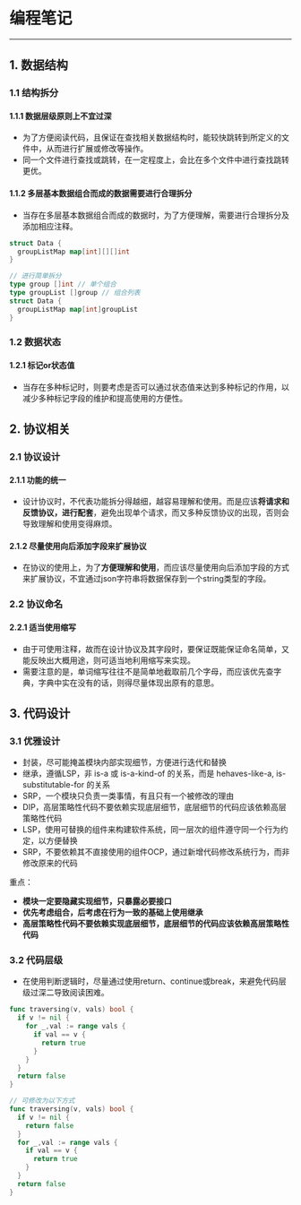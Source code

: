 # 编程笔记

----

## 1. 数据结构
### 1.1 结构拆分
#### 1.1.1 数据层级原则上不宜过深
  * 为了方便阅读代码，且保证在查找相关数据结构时，能较快跳转到所定义的文件中，从而进行扩展或修改等操作。
  * 同一个文件进行查找或跳转，在一定程度上，会比在多个文件中进行查找跳转更优。

#### 1.1.2 多层基本数据组合而成的数据需要进行合理拆分
  * 当存在多层基本数据组合而成的数据时，为了方便理解，需要进行合理拆分及添加相应注释。
  
```go
struct Data {
  groupListMap map[int][][]int
}

// 进行简单拆分
type group []int // 单个组合
type groupList []group // 组合列表
struct Data {
  groupListMap map[int]groupList
}
```

### 1.2 数据状态
#### 1.2.1 标记or状态值
  * 当存在多种标记时，则要考虑是否可以通过状态值来达到多种标记的作用，以减少多种标记字段的维护和提高使用的方便性。


## 2. 协议相关
### 2.1 协议设计
#### 2.1.1 功能的统一
  * 设计协议时，不代表功能拆分得越细，越容易理解和使用。而是应该**将请求和反馈协议，进行配套**，避免出现单个请求，而又多种反馈协议的出现，否则会导致理解和使用变得麻烦。

#### 2.1.2 尽量使用向后添加字段来扩展协议
  * 在协议的使用上，为了**方便理解和使用**，而应该尽量使用向后添加字段的方式来扩展协议，不宜通过json字符串将数据保存到一个string类型的字段。

### 2.2 协议命名
#### 2.2.1 适当使用缩写
  * 由于可使用注释，故而在设计协议及其字段时，要保证既能保证命名简单，又能反映出大概用途，则可适当地利用缩写来实现。
  * 需要注意的是，单词缩写往往不是简单地截取前几个字母，而应该优先查字典，字典中实在没有的话，则得尽量体现出原有的意思。


## 3. 代码设计
### 3.1 优雅设计
  * 封装，尽可能掩盖模块内部实现细节，方便进行迭代和替换
  * 继承，遵循LSP，非 is-a 或 is-a-kind-of 的关系，而是 hehaves-like-a, is-substitutable-for 的关系
  * SRP，一个模块只负责一类事情，有且只有一个被修改的理由
  * DIP，高层策略性代码不要依赖实现底层细节，底层细节的代码应该依赖高层策略性代码
  * LSP，使用可替换的组件来构建软件系统，同一层次的组件遵守同一个行为约定，以方便替换
  * SRP，不要依赖其不直接使用的组件OCP，通过新增代码修改系统行为，而非修改原来的代码
  
重点：
  * **模块一定要隐藏实现细节，只暴露必要接口**
  * **优先考虑组合，后考虑在行为一致的基础上使用继承**
  * **高层策略性代码不要依赖实现底层细节，底层细节的代码应该依赖高层策略性代码**

### 3.2 代码层级
  * 在使用判断逻辑时，尽量通过使用return、continue或break，来避免代码层级过深二导致阅读困难。
  
```go
func traversing(v, vals) bool {
  if v != nil {
    for _,val := range vals {
      if val == v {
        return true
      }
    }
  }
  return false
}

// 可修改为以下方式
func traversing(v, vals) bool {
  if v != nil {
    return false
  }
  for _,val := range vals {
    if val == v {
      return true
    }
  }
  return false
}
```